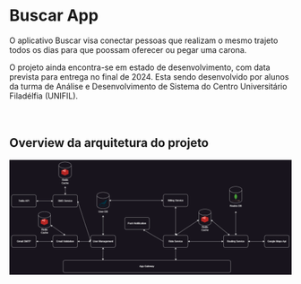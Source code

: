 # Buscar App

O aplicativo Buscar visa conectar pessoas que realizam o mesmo trajeto todos os dias para que poossam oferecer ou pegar uma carona.

O projeto ainda encontra-se em estado de desenvolvimento, com data prevista para entrega no final de 2024. Esta sendo desenvolvido por alunos da turma de Análise e Desenvolvimento de Sistema do Centro Universitário Filadélfia (UNIFIL).
<br><br><br>

## Overview da arquitetura do projeto
![alt](buscar-architecture.png)